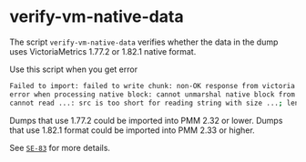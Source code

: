 # verify-vm-native-data

The script `verify-vm-native-data` verifies whether the data in the dump uses VictoriaMetrics 1.77.2 or 1.82.1 native format.

Use this script when you get error 

``` {.bash data-prompt="$" }
Failed to import: failed to write chunk: non-OK response from victoria metrics ... 
error when processing native block: cannot unmarshal native block from ... bytes: 
cannot read ...: src is too short for reading string with size ...; len(src)=1
```

Dumps that use 1.77.2 could be imported into PMM 2.32 or lower. Dumps that use 1.82.1 format could be imported into PMM 2.33 or higher.

See [`SE-83`](https://jira.percona.com/browse/SE-83) for more details.
